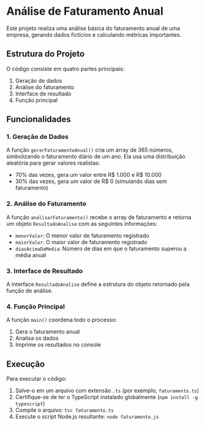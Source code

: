 # Análise de Faturamento Anual

Este projeto realiza uma análise básica do faturamento anual de uma empresa, gerando dados fictícios e calculando métricas importantes.

## Estrutura do Projeto

O código consiste em quatro partes principais:

1. Geração de dados
2. Análise do faturamento
3. Interface de resultado
4. Função principal

## Funcionalidades

### 1. Geração de Dados

A função `gerarFaturamentoAnual()` cria um array de 365 números, simbolizando o faturamento diário de um ano. Ela usa uma distribuição aleatória para gerar valores realistas:

- 70% das vezes, gera um valor entre R$ 1.000 e R$ 10.000
- 30% das vezes, gera um valor de R$ 0 (simulando dias sem faturamento)

### 2. Análise do Faturamento

A função `analisarFaturamento()` recebe o array de faturamento e retorna um objeto `ResultadoAnalise` com as seguintes informações:

- `menorValor`: O menor valor de faturamento registrado
- `maiorValor`: O maior valor de faturamento registrado
- `diasAcimaDaMedia`: Número de dias em que o faturamento superou a média anual

### 3. Interface de Resultado

A interface `ResultadoAnalise` define a estrutura do objeto retornado pela função de análise.

### 4. Função Principal

A função `main()` coordena todo o processo:

1. Gera o faturamento anual
2. Analisa os dados
3. Imprime os resultados no console

## Execução

Para executar o código:

1. Salve-o em um arquivo com extensão `.ts` (por exemplo, `faturamento.ts`)
2. Certifique-se de ter o TypeScript instalado globalmente (`npm install -g typescript`)
3. Compile o arquivo: `tsc faturamento.ts`
4. Execute o script Node.js resultante: `node faturamento.js`
